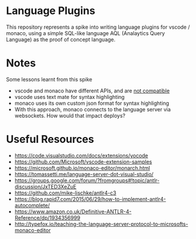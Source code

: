 # Language Plugins

This repository represents a spike into writing language plugins for vscode /
monaco, using a simple SQL-like language AQL (Analaytics Query Language) as the
proof of concept language.

# Notes

Some lessons learnt from this spike

- vscode and monaco have different APIs, and are [not compatible](https://github.com/Microsoft/monaco-editor/issues/430)
- vscode uses text mate for syntax highlighting
- monaco uses its own custom json format for syntax highlighting
- With this approach, monaco connects to the language server via websockets. How would that impact deploys?

# Useful Resources

- https://code.visualstudio.com/docs/extensions/yocode
- https://github.com/Microsoft/vscode-extension-samples
- https://microsoft.github.io/monaco-editor/monarch.html
- https://tomassetti.me/language-server-dot-visual-studio/
- https://groups.google.com/forum/?fromgroups#!topic/antlr-discussion/JxTED3XeZuE
- https://github.com/mike-lischke/antlr4-c3
- https://blog.rapid7.com/2015/06/29/how-to-implement-antlr4-autocomplete/
- https://www.amazon.co.uk/Definitive-ANTLR-4-Reference/dp/1934356999
- http://typefox.io/teaching-the-language-server-protocol-to-microsofts-monaco-editor
